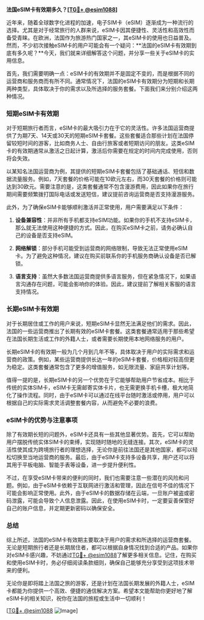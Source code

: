 **法国eSIM卡有效期多久？[[TG💪+ @esim1088](https://t.me/s/esim1088)]**

近年来，随着全球数字化进程的加速，电子SIM卡（eSIM）逐渐成为一种流行的选择。尤其是对于经常旅行的人群来说，eSIM卡因其便捷性、灵活性和高效性而备受青睐。在欧洲，法国作为旅游热门国家之一，其eSIM卡的使用也日益普及。然而，不少初次接触eSIM卡的用户可能会有一个疑问：**法国的eSIM卡有效期到底有多久呢？**今天，我们就来详细解答这个问题，并分享一些关于eSIM卡的实用信息。

首先，我们需要明确一点：eSIM卡的有效期并不是固定不变的，而是根据不同的运营商和服务商而有所不同。通常情况下，法国的eSIM卡有效期分为短期和长期两种类型，具体取决于你的需求以及所选择的服务套餐。下面我们来分别介绍这两种情况。

### 短期eSIM卡有效期

对于短期旅行者而言，eSIM卡的最大吸引力在于它的灵活性。许多法国运营商提供了为期7天、14天或30天的短期eSIM卡套餐。这些套餐适合那些计划在法国停留较短时间的游客，比如商务人士、自由行旅客或者短期访问的朋友。这类eSIM卡的有效期通常从激活之日起计算，激活后你需要在规定的时间内完成使用，否则将会失效。

以某知名法国运营商为例，其提供的短期eSIM卡套餐包括了基础通话、短信和数据流量服务。例如，7天套餐的价格可能在10欧元左右，而30天套餐的价格则可能达到30欧元。需要注意的是，这类套餐通常不包含漫游费用，因此如果你在旅行期间需要频繁拨打国际电话或发送短信，建议提前咨询运营商是否支持漫游服务。

此外，为了确保eSIM卡能够顺利激活并正常使用，用户需要满足以下条件：

1. **设备兼容性**：并非所有手机都支持eSIM功能。如果你的手机不支持eSIM卡，那么就无法使用这种便捷的方式。因此，在购买eSIM卡之前，请务必确认自己的设备是否支持eSIM。
   
2. **网络解锁**：部分手机可能受到运营商的网络限制，导致无法正常使用eSIM卡。为了避免这种情况，建议在购买前联系你的手机服务商确认设备是否已解锁。

3. **语言支持**：虽然大多数法国运营商提供多语言服务，但在紧急情况下，如果语言沟通存在问题，可能会影响你的体验。因此，建议提前了解相关客服的语言支持情况。

### 长期eSIM卡有效期

对于长期居住或工作的用户来说，短期eSIM卡显然无法满足他们的需求。因此，法国的一些运营商推出了长期有效的eSIM卡套餐。这类套餐通常适用于那些希望在法国长期生活或工作的外籍人士，或者需要长期使用本地网络服务的用户。

长期eSIM卡的有效期一般为几个月到几年不等，具体取决于用户的实际需求和运营商的政策。例如，某些运营商提供长达一年的eSIM卡套餐，价格相对较高但更为稳定。这类套餐通常包含了更多的增值服务，如无限流量、家庭共享计划等。

值得一提的是，长期eSIM卡的另一个优势在于它能够帮助用户节省成本。相比于传统的实体SIM卡，eSIM卡无需邮寄实体卡片，也无需更换手机卡槽，极大地简化了操作流程。同时，由于eSIM卡可以通过在线平台随时激活或停用，用户可以根据自己的实际需求灵活调整套餐内容，从而避免不必要的浪费。

### eSIM卡的优势与注意事项

除了有效期长短的问题外，eSIM卡还具有一些其他显著优势。首先，它可以帮助用户摆脱传统实体SIM卡的束缚，实现随时随地的无缝连接。其次，eSIM卡的灵活性使其成为跨境旅行者的理想选择，无论你是前往法国还是其他国家，都可以轻松切换至当地运营商的服务。最后，由于eSIM卡支持多设备共享，用户还可以将其用于平板电脑、智能手表等设备，进一步提升便利性。

不过，在享受eSIM卡带来的便利的同时，我们也需要注意一些潜在的风险和问题。例如，由于eSIM卡依赖于互联网进行激活和管理，因此在信号不佳的情况下可能会影响正常使用。此外，由于eSIM卡的数据存储在云端，一旦账户被盗或密码泄露，可能会导致个人信息泄露。因此，在使用eSIM卡时，一定要妥善保管好自己的账户信息，并定期更新密码以确保安全。

### 总结

综上所述，法国的eSIM卡有效期主要取决于用户的需求和所选择的运营商套餐。无论是短期旅行者还是长期居住者，都可以根据自身情况找到合适的产品。如果你对eSIM卡感兴趣，不妨通过[TG💪+ @esim1088](https://t.me/s/esim1088)了解更多相关信息。记住，在购买和使用eSIM卡时，务必仔细阅读条款细则，确保自己能够充分享受到这项技术带来的便利。

无论你是即将踏上法国之旅的游客，还是计划在法国长期发展的外籍人士，eSIM卡都能为你提供一个高效、便捷的通信解决方案。希望本文能帮助你更好地了解eSIM卡的相关知识，祝你在法国的旅程或生活中一切顺利！

[[TG💪+ @esim1088](https://t.me/s/esim1088) ![Image](https://i.postimg.cc/4NQfJmqS/Snipaste-2025-05-13-00-14-12.png)]